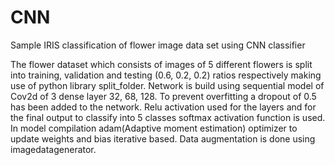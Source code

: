 # CNN
Sample IRIS classification of flower image data set using CNN classifier

The flower dataset which consists of images of 5 different flowers is split into training, validation and testing (0.6, 0.2, 0.2) ratios respectively making use of python library split_folder. Network is build using sequential model of Cov2d of 3 dense layer 32, 68, 128. To prevent overfitting a dropout of 0.5 has been added to the network. Relu activation used for the layers and for the final output to classify into 5 classes softmax activation function is used. In model compilation adam(Adaptive moment estimation) optimizer to update weights and bias iterative based. Data augmentation is done using imagedatagenerator.

